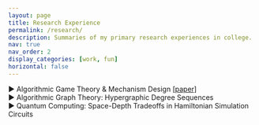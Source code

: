 ```yaml
---
layout: page
title: Research Experience
permalink: /research/
description: Summaries of my primary research experiences in college. 
nav: true
nav_order: 2
display_categories: [work, fun]
horizontal: false
---
```


<div class="projects-container">
  <!-- Project 1 -->
  <div class="project">
    <div class="project-header" id="project-matroids">
      <span class="triangle" onclick="toggleDetails(this)">▶</span>
      <span class="project-title">Algorithmic Game Theory & Mechanism Design <a href="../assets/pdf/JP_AryaMaheshwari.pdf" target="_blank">[paper]</a></span>
    </div>
    <div class="details" style="display: none;">
      I've worked on two main projects in this area with Prof. Matt Weinberg.
      <br style="line-height:2px;"/>
      <h6> <b>Junior Paper: Matroid Prophet Inequalities</b> </h6>
      <p> For my Junior Paper at Princeton, I studied new lower bound constructions for the <i> matroid intersection 
      </i> prophet inequality problem. Prophet inequalities are a class of online selection problems that ask how well an agent choosing online from a sequence of items, under some set of feasibility constraints, can approximate the offline optimal feasible subset of items. 
      <!-- The <i> approximation ratio </i> is the ratio of the offline optimal value to what the online agent can achieve, and the goal in a prophet inequality is to determine how large this can be. --> 
      The prophet inequality for matroid intersection constraints is a decade-old open problem, with an asymptotic gap between linear upper bounds and roughly-square-root lower bounds on the approximation ratio, and what's especially intriguing is that the existing lower bound construction satisfies many special conditions that need not hold in general—yet no alternate constructions have been explored.
      <br style="line-height:0px;"/>
      My research thus focused on investigating whether new generalization of the existing construction could improve the lower bound, leveraging tools from combinatorics, probability, and linear algebra given the diverse characterizations of matroids. I proved a number of new results that <i> rule out </i>  generalizations and new constructions from improving the lower bound, providing new insights into the substructure of the existing hardness construction and narrowing down which directions are most promising for the future.
      </p> 
      <br style="line-height:2px;"/>
      <h6> Senior Thesis: Sample Complexity of the ε-BIC-to-BIC Reduction </h6>
      <p> I'm now working on a senior thesis on improving the sample complexity of the so-called <i> ε-truthful-to-truthful reduction</i> , where truthfulness here means <i> Bayesian incentive compatible </i> (BIC). We are developing a more clever version of the existing <i> replica-surrogate </i> bipartite matching procedure, which currently requires exponentially many samples from the input distributions, that will only require polynomially many samples. Roughly, our idea is to leverage concentration to show that we need only look at smaller type space of the buyers, and to integrate this with techniques from the literature on Bernoulli factories and online primal-dual algorithms to complete the reduction.</p>
    </div>
  </div>
  <div class="project">
    <div class="project-header" id="project-graphs">
      <span class="triangle" onclick="toggleDetails(this)">▶</span>
      <span class="project-title">Algorithmic Graph Theory: Hypergraphic Degree Sequences</span>
    </div>
    <div class="details" style="display: none;">
      <p> I worked on this project with Prof. István Miklós (Rényi Institute) and two other students while at the Budapest Semesters in Mathematics. We studied the <i>degree sequence graphicality</i> problem for 3-uniform hypergraphs, which asks whether a given degree sequence is realized by a 3-uniform hypergraph. We proved a <i> dichotomy theorem </i> on the complexity of this decision problem over all possible degree intervals, showing that the problem is either solvable in linear time (very easily) or NP-complete (and characterizing exactly when each case happens, depending on the interval in which the degrees lie).</p>
      <p><b>Publication</b>: In submission to Journal of Combinatorial Theory. Upcoming presentation at Joint Mathematics Meeting 2025.</p>
    </div>
  </div>
  <div class="project">
    <div class="project-header" id="project-qc">
      <span class="triangle" onclick="toggleDetails(this)">▶</span>
      <span class="project-title">Quantum Computing: Space-Depth Tradeoffs in Hamiltonian Simulation Circuits</span>
    </div>
    <div class="details" style="display: none;">
      <p> I worked on both theoretical research and implementations for new quantum compilation algorithms at IBM Quantum with Dr. Ali Javadi-Abhari. I proved a new result on the <i>space-depth tradeoff</i> between additional qubits and additional depth in parity synthesis for Hamiltonian simulation circuits. Specifically, I devised a new algorithmic framework for extending the block algorithm for isometry synthesis of <a href="https://arxiv.org/pdf/2201.06380">de Brugière et al.</a> in a way that enables finer-grained control of the space-depth tradeoff than previously possible, by leveraging additional ancilla to proportionally parallelize the existing computations.</p>
      <p> <b>Publication:</b> Paper on theoretical results currently being drafted. Code used for benchmarks in another recent <a href="https://arxiv.org/pdf/2404.03280">paper</a>.</p>
    </div>
  </div>
  <!-- Repeat for other projects -->
</div>

<script>
  function toggleDetails(triangle) {
    const details = triangle.parentElement.nextElementSibling; // Get the details section
    const isOpen = details.style.display === "block";

    // Toggle details visibility
    details.style.display = isOpen ? "none" : "block";

    // Rotate the triangle
    if (isOpen) {
      triangle.classList.remove("open");
    } else {
      triangle.classList.add("open");
    }
  }
</script>